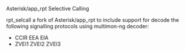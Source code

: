 Asterisk/app_rpt Selective Calling

rpt_selcall a fork of Asterisk/app_rpt to include support for decode the following signalling protocols using multimon-ng decoder:
  - CCIR EEA EIA
  - ZVEI1 ZVEI2 ZVEI3
